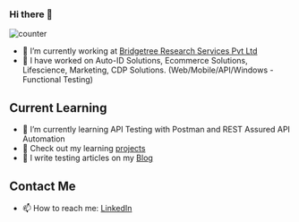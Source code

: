 ### Hi there 👋

<!--
**srinivasskc/srinivasskc** is a ✨ _special_ ✨ repository because its `README.md` (this file) appears on your GitHub profile.
Here are some ideas to get you started:
-->

![counter](https://env7l9q0cv9xe6y.m.pipedream.net)


- 🔭 I’m currently working at [Bridgetree Research Services Pvt Ltd](https://www.bridgetree.com/)
- 🎁 I have worked on Auto-ID Solutions, Ecommerce Solutions, Lifescience, Marketing, CDP Solutions. (Web/Mobile/API/Windows - Functional Testing)

## Current Learning
- 🌱 I’m currently learning API Testing with Postman and REST Assured API Automation
- 📑 Check out my learning [projects](https://github.com/srinivasskc?tab=repositories)
- 👯 I write testing articles on my [Blog](https://testingeduindia.blogspot.com)

## Contact Me
- 📫 How to reach me: [LinkedIn](https://www.linkedin.com/in/srinivasskc/)
